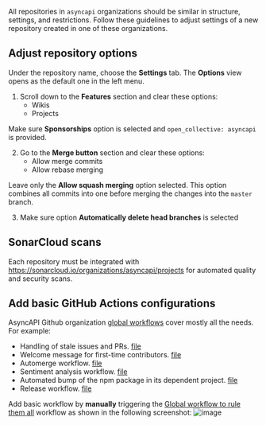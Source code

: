 All repositories in `asyncapi` organizations should be similar in structure, settings, and restrictions. Follow these guidelines to adjust settings of a new repository created in one of these organizations.

## Adjust repository options

Under the repository name, choose the **Settings** tab. The **Options** view opens as the default one in the left menu.

1. Scroll down to the **Features** section and clear these options:
    - Wikis
    - Projects

Make sure **Sponsorships** option is selected and `open_collective: asyncapi` is provided.

2. Go to the **Merge button** section and clear these options:
    - Allow merge commits
    - Allow rebase merging

Leave only the **Allow squash merging** option selected. This option combines all commits into one before merging the changes into the `master` branch.

3. Make sure option **Automatically delete head branches** is selected


## SonarCloud scans

Each repository must be integrated with https://sonarcloud.io/organizations/asyncapi/projects for automated quality and security scans.

## Add basic GitHub Actions configurations

AsyncAPI Github organization [global workflows](https://github.com/asyncapi/.github/tree/master/.github/workflows) cover mostly all the needs. For example:
* Handling of stale issues and PRs. [file](https://github.com/asyncapi/.github/blob/master/.github/workflows/stale-issues-prs.yml)
* Welcome message for first-time contributors. [file](https://github.com/asyncapi/.github/blob/master/.github/workflows/welcome-first-time-contrib.yml)
* Automerge workflow. [file](https://github.com/asyncapi/.github/blob/master/.github/workflows/automerge.yml)
* Sentiment analysis workflow. [file](https://github.com/asyncapi/.github/blob/master/.github/workflows/sentiment-analysis.yml)
* Automated bump of the npm package in its dependent project. [file](https://github.com/asyncapi/.github/blob/master/.github/workflows/if-nodejs-version-bump.yml)
* Release workflow. [file](https://github.com/asyncapi/.github/blob/master/.github/workflows/if-nodejs-release.ymll)

Add basic workflow by **manually** triggering the [Global workflow to rule them all](https://github.com/asyncapi/.github/actions/workflows/global-workflows-support.yml) workflow as shown in the following screenshot:
![image](https://user-images.githubusercontent.com/1083296/115218253-a5e42480-a106-11eb-9723-165b9ba90e93.png)
